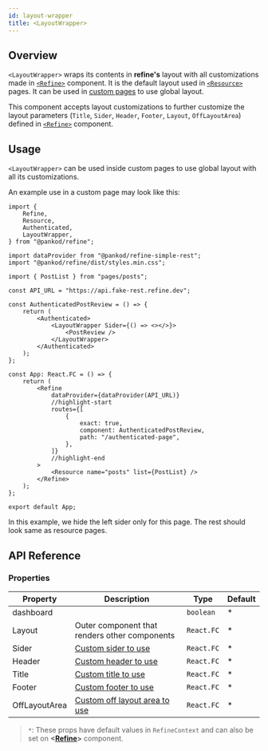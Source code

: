 ```yaml
---
id: layout-wrapper
title: <LayoutWrapper>
---
```

## Overview

`<LayoutWrapper>` wraps its contents in **refine's** layout with all customizations made in [`<Refine>`][Refine] component. It is the default layout used in [`<Resource>`][Resource] pages. It can be used in [custom pages][Custom Pages] to use global layout.

This component accepts layout customizations to further customize the layout parameters (`Title`, `Sider`, `Header`, `Footer`, `Layout`, `OffLayoutArea`) defined in [`<Refine>`][Refine] component.

## Usage

`<LayoutWrapper>` can be used inside custom pages to use global layout with all its customizations.

An example use in a custom page may look like this:

```tsx title="App.tsx" {5, 15-23, 29-35}
import {
    Refine,
    Resource,
    Authenticated,
    LayoutWrapper,
} from "@pankod/refine";

import dataProvider from "@pankod/refine-simple-rest";
import "@pankod/refine/dist/styles.min.css";

import { PostList } from "pages/posts";

const API_URL = "https://api.fake-rest.refine.dev";

const AuthenticatedPostReview = () => {
    return (
        <Authenticated>
            <LayoutWrapper Sider={() => <></>}>
                <PostReview />
            </LayoutWrapper>
        </Authenticated>
    );
};

const App: React.FC = () => {
    return (
        <Refine
            dataProvider={dataProvider(API_URL)}
            //highlight-start
            routes={[
                {
                    exact: true,
                    component: AuthenticatedPostReview,
                    path: "/authenticated-page",
                },
            ]}
            //highlight-end
        >
            <Resource name="posts" list={PostList} />
        </Refine>
    );
};

export default App;
```

In this example, we hide the left sider only for this page. The rest should look same as resource pages.

## API Reference

### Properties

| Property      | Description                                           | Type       | Default |
| ------------- | ----------------------------------------------------- | ---------- | ------- |
| dashboard     |                                                       | `boolean`  | *       |
| Layout        | Outer component that renders other components         | `React.FC` | *       |
| Sider         | [Custom sider to use][Refine#Sider]                   | `React.FC` | *       |
| Header        | [Custom header to use][Refine#Header]                 | `React.FC` | *       |
| Title         | [Custom title to use][Refine#Title]                   | `React.FC` | *       |
| Footer        | [Custom footer to use][Refine#Footer]                 | `React.FC` | *       |
| OffLayoutArea | [Custom off layout area to use][Refine#OffLayoutArea] | `React.FC` | *       |

> `*`: These props have default values in `RefineContext` and can also be set on **<[Refine][Refine]>** component.

[Refine]: api-references/components/refine-config.md
[Resource]: api-references/components/resource.md
[Custom Pages]: guides-and-concepts/custom-pages.md
[Refine#Sider]: api-references/components/refine-config.md#sider
[Refine#Header]: api-references/components/refine-config.md#header
[Refine#Title]: api-references/components/refine-config.md#title
[Refine#Footer]: api-references/components/refine-config.md#footer
[Refine#OffLayoutArea]: api-references/components/refine-config.md#offlayoutarea
